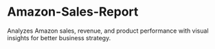# Amazon-Sales-Report
Analyzes Amazon sales, revenue, and product performance with visual insights for better business strategy.
